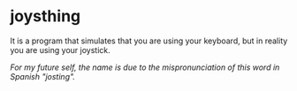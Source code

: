 # joysthing
It is a program that simulates that you are using your keyboard, but in reality you are using your joystick.

*For my future self, the name is due to the mispronunciation of this word in Spanish "josting".*
